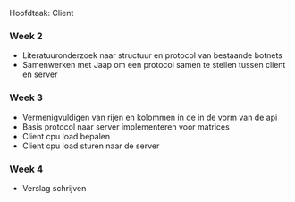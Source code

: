 Hoofdtaak: Client

### Week 2
- Literatuuronderzoek naar structuur en protocol van bestaande botnets
- Samenwerken met Jaap om een protocol samen te stellen tussen client en server

### Week 3
- Vermenigvuldigen van rijen en kolommen in de in de vorm van de api
- Basis protocol naar server implementeren voor matrices
- Client cpu load bepalen
- Client cpu load sturen naar de server

### Week 4
- Verslag schrijven
